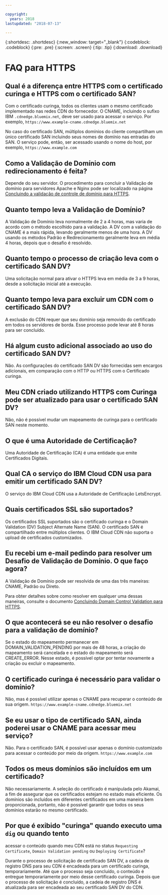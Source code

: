 ```yaml
---

copyright:
  years: 2018
lastupdated: "2018-07-13"

---
```


{:shortdesc: .shortdesc}
{:new_window: target="_blank"}
{:codeblock: .codeblock}
{:pre: .pre}
{:screen: .screen}
{:tip: .tip}
{:download: .download}

# FAQ para HTTPS

## Qual é a diferença entre HTTPS com o certificado curinga e HTTPS com o certificado SAN?

Com o certificado curinga, todos os clientes usam o mesmo certificado implementado nas redes CDN do fornecedor. O CNAME, incluindo o sufixo IBM `.cdnedge.bluemix.net`, deve ser usado para
acessar o serviço. Por exemplo, `https://www.example-cname.cdnedge.bluemix.net`

No caso do certificado SAN, múltiplos domínios do cliente compartilham um único certificado SAN
incluindo seus nomes de domínio nas entradas do SAN. O serviço pode, então, ser acessado usando o nome do host,
por exemplo, `https://www.example.com`

## Como a Validação de Domínio com redirecionamento é feita?

Depende do seu servidor. O procedimento para concluir a Validação de domínio para servidores Apache e Nginx pode ser localizado na página [Concluindo a validação de controle de domínio para HTTPS](how-to-https.html#redirect).

## Quanto tempo leva a Validação de Domínio?

A Validação de Domínio leva normalmente de 2 a 4 horas, mas varia de acordo com o método escolhido para
a validação. A DV com a validação do CNAME é a mais rápida, levando geralmente menos de uma hora. A DV usando
os métodos Padrão e Redirecionamento geralmente leva em média 4 horas, depois que o desafio é resolvido.

## Quanto tempo o processo de criação leva com o certificado SAN DV?

Uma solicitação normal para ativar o HTTPS leva em média de 3 a 9 horas, desde a solicitação inicial
até a execução.

## Quanto tempo leva para excluir um CDN com o certificado SAN DV?

A exclusão do CDN requer que seu domínio seja removido do certificado em todos os servidores de borda. Esse processo pode levar até 8 horas para ser concluído.

## Há algum custo adicional associado ao uso do certificado SAN DV?

Não. As configurações do certificado SAN DV são fornecidas sem encargos adicionais, em
comparação com o HTTP ou HTTPS com o Certificado curinga.

## Meu CDN criado utilizando HTTPS com Curinga pode ser atualizado para usar o certificado SAN DV?

Não, não é possível mudar um mapeamento de curinga para o certificado SAN neste momento.

## O que é uma Autoridade de Certificação?

Uma Autoridade de Certificação (CA) é uma entidade que emite Certificados Digitais.

## Qual CA o serviço do IBM Cloud CDN usa para emitir um certificado SAN DV?

O serviço do IBM Cloud CDN usa a Autoridade de Certificação LetsEncrypt.

## Quais certificados SSL são suportados?

Os certificados SSL suportados são o certificado curinga e o Domain Validation (DV) Subject Alternate Name (SAN). O certificado SAN é compartilhado entre múltiplos clientes. O IBM
Cloud CDN não suporta o upload de certificados customizados.

## Eu recebi um e-mail pedindo para resolver um Desafio de Validação de Domínio. O que faço agora?

A Validação de Domínio pode ser resolvida de uma das três maneiras: CNAME, Padrão ou Direto.

Para obter detalhes sobre como resolver em qualquer uma dessas maneiras, consulte o documento
[Concluindo
Domain Control Validation para HTTPS](how-to-https.html#how-to-https.html#initial-steps-to-domain-control-validation).

## O que acontecerá se eu não resolver o desafio para a validação de domínio?

Se o estado do mapeamento permanecer em DOMAIN_VALIDATION_PENDING por mais de 48 horas, a criação do
mapeamento será cancelada e o estado do mapeamento será CREATE_ERROR. Nesse estado, é possível optar por
tentar novamente a criação ou excluir o mapeamento.

## O certificado curinga é necessário para validar o domínio?

Não, mas é possível utilizar apenas o CNAME para recuperar o conteúdo de sua origem. ` https://www.example-cname.cdnedge.bluemix.net `

## Se eu usar o tipo de certificado SAN, ainda poderei usar o CNAME para acessar meu serviço?

Não. Para o certificado SAN, é possível usar apenas o domínio customizado para acessar o conteúdo por
meio da origem. ` https://www.example.com `

## Todos os meus domínios são incluídos em um certificado?

Não necessariamente. A seleção do certificado é manipulada pelo Akamai, a fim de assegurar que os
certificados estejam no estado mais eficiente. Os domínios são incluídos em diferentes certificados em uma
maneira bem proporcionada, portanto, não é possível garantir que todos os seus domínios estarão no mesmo
certificado.

## Por que é exibido "curinga" quando executo uma `dig` ou quando tento
acessar o conteúdo quando meu CDN está no status `Requesting Certificate`,
`Domain Validation pending` ou `Deploying Certificate`?

Durante o processo de solicitação de certificado SAN DV, a cadeia de registro DNS para seu CDN é
encadeada para um certificado curinga, temporariamente. Até que o processo seja concluído, o conteúdo
é entregue temporariamente por meio desse certificado curinga. Depois que o processo de solicitação é concluído,
a cadeia de registro DNS é atualizada para ser encadeada ao seu certificado SAN DV do CDN.
